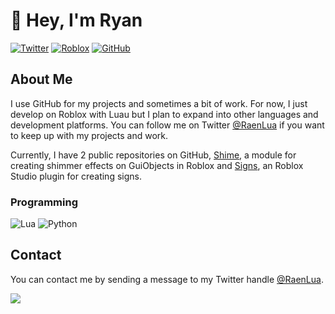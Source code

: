 # :wave: Hey, I'm Ryan

[![Twitter](https://img.shields.io/badge/-Twitter-1DA1F2?logo=twitter&logoColor=white)](https://twitter.com/RaenLua)
[![Roblox](https://img.shields.io/badge/-Roblox-000000?logo=roblox)](https://www.roblox.com/users/345072461/profile)
[![GitHub](https://img.shields.io/badge/-GitHub-181717?logo=github)](https://github.com/RyanLua)

## About Me

I use GitHub for my projects and sometimes a bit of work. For now, I just develop on Roblox with Luau but I plan to expand into other languages and development platforms. You can follow me on Twitter [@RaenLua](https://twitter.com/RaenLua) if you want to keep up with my projects and work.

Currently, I have 2 public repositories on GitHub, [Shime](https://github.com/RyanLua/Shime), a module for creating shimmer effects on GuiObjects in Roblox and [Signs](https://github.com/RyanLua/Signs), an Roblox Studio plugin for creating signs.

### Programming

![Lua](https://img.shields.io/badge/-Lua-2C2D72?logo=lua)
![Python](https://img.shields.io/badge/-Python-3776AB?logo=python&logoColor=white)

## Contact

You can contact me by sending a message to my Twitter handle [@RaenLua](https://twitter.com/RaenLua).

<picture>
<source
  srcset="https://github-readme-stats.vercel.app/api?username=RyanLua&show_icons=true&theme=dark"
  media="(prefers-color-scheme: dark)"
/>
<source
  srcset="https://github-readme-stats.vercel.app/api?username=RyanLua&show_icons=true"
  media="(prefers-color-scheme: light), (prefers-color-scheme: no-preference)"
/>
<img src="https://github-readme-stats.vercel.app/api?username=RyanLua&show_icons=true" />
</picture>
